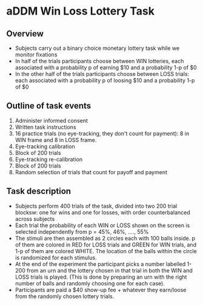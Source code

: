# aDDM Win Loss Lottery Task


## Overview
* Subjects carry out a binary choice monetary lottery task while we monitor fixations
* In half of the trials participants choose between WIN lotteries, each associated with a probability p of earning $10 and a probability 1-p of $0
* In the other half of the trials participants choose between LOSS trials: each associated  with a probability p of loosing $10 and a probability 1-p of $0

## Outline of task events
1. Administer informed consent
2. Written task instructions
3. 16 practice trials (no eye-tracking, they don't count for payment): 8 in WIN frame and 8 in LOSS frame.
4. Eye-tracking calibration
5. Block of 200 trials
6. Eye-tracking re-calibration
7. Block of 200 trials
8. Random selection of trials that count for payoff and payment

## Task description
* Subjects perform 400 trials of the task, divided into two 200 trial blocksw: one for wins and one for losses, with order counterbalanced across subjects
* Each trial the probability of each WIN or LOSS shown on the screen is selected independently from p = 45%, 46%, ...., 55%
* The stimuli are then assembled as 2 circles each with 100 balls inside. p of them are colored in RED for LOSS trials and GREEN for WIN trials, and 1-p of them are colored WHITE. The location of the balls within the circle is randomized for each stimulus. 
* At the end of the experiment the participant picks a number labelled 1-200 from an urn and the lottery chosen in that trial in both the WIN and LOSS trials is played. (This is done by preparing an urn with the right number of balls and randomly choosing one for each case). 
* Participants are paid a $40 show-up fee + whatever they earn/loose from the randomly chosen lottery trials.
